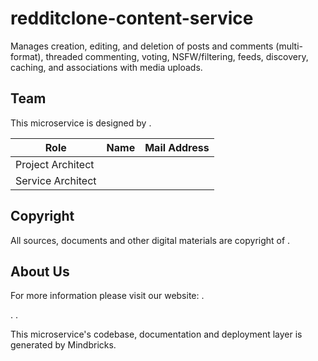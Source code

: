 # redditclone-content-service

Manages creation, editing, and deletion of posts and comments (multi-format), threaded commenting, voting, NSFW/filtering, feeds, discovery, caching, and associations with media uploads.

## Team

This microservice is designed by .

| Role              | Name | Mail Address |
| ----------------- | ---- | ------------ |
| Project Architect |      |              |
| Service Architect |      |              |

## Copyright

All sources, documents and other digital materials are copyright of .

## About Us

For more information please visit our website: .

.
.

This microservice's codebase, documentation and deployment layer is generated by Mindbricks.
